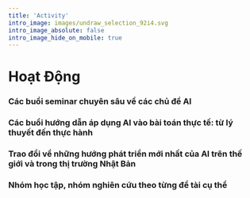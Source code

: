 ```yaml
---
title: 'Activity'
intro_image: images/undraw_selection_92i4.svg
intro_image_absolute: false
intro_image_hide_on_mobile: true
---
```


# Hoạt Động

### Các buổi seminar chuyên sâu về các chủ đề AI
### Các buổi hướng dẫn áp dụng AI vào bài toán thực tế: từ lý thuyết đến thực hành
### Trao đổi về những hướng phát triển mới nhất của AI trên thế giới và trong thị trường Nhật Bản
### Nhóm học tập, nhóm nghiên cứu theo từng đề tài cụ thể
